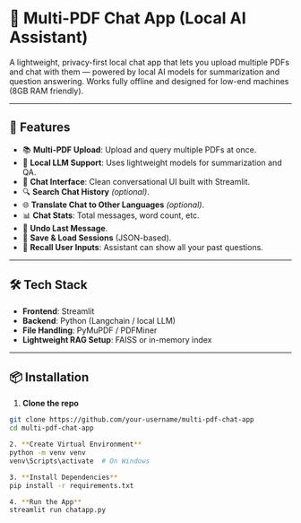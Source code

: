 # 🤖 Multi-PDF Chat App (Local AI Assistant)

A lightweight, privacy-first local chat app that lets you upload multiple PDFs and chat with them — powered by local AI models for summarization and question answering. Works fully offline and designed for low-end machines (8GB RAM friendly).

---

## 🚀 Features

- 📚 **Multi-PDF Upload**: Upload and query multiple PDFs at once.
- 🧠 **Local LLM Support**: Uses lightweight models for summarization and QA.
- 💬 **Chat Interface**: Clean conversational UI built with Streamlit.
- 🔍 **Search Chat History** *(optional)*.
- 🌐 **Translate Chat to Other Languages** *(optional)*.
- 📊 **Chat Stats**: Total messages, word count, etc.
- 🔁 **Undo Last Message**.
- 💾 **Save & Load Sessions** (JSON-based).
- 🧠 **Recall User Inputs**: Assistant can show all your past questions.

---

## 🛠️ Tech Stack

- **Frontend**: Streamlit
- **Backend**: Python (Langchain / local LLM)
- **File Handling**: PyMuPDF / PDFMiner
- **Lightweight RAG Setup**: FAISS or in-memory index

---

## 📦 Installation

1. **Clone the repo**

```bash
git clone https://github.com/your-username/multi-pdf-chat-app
cd multi-pdf-chat-app

2. **Create Virtual Environment**
python -m venv venv
venv\Scripts\activate  # On Windows

3. **Install Dependencies**
pip install -r requirements.txt

4. **Run the App**
streamlit run chatapp.py

